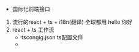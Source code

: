 - 国际化前端接口
1. 流行的react + ts + i18n(翻译)
    全球都用 hello 你好 
2. react + ts 工作流
    - tscongig.json ts配置文件
    - 